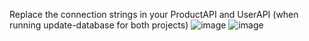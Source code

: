 Replace the connection strings in your ProductAPI and UserAPI (when running update-database for both projects)
![image](https://github.com/user-attachments/assets/222ed29f-22a2-470b-bb3b-b320e9bd5f1c)
![image](https://github.com/user-attachments/assets/870b2eb9-c95b-40e8-afd0-233bee1f5b70)
